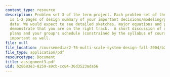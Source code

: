 ```yaml
---
content_type: resource
description: Problem set 3 of the term project. Each problem set of the term project
  is 1-2 pages of design summary of your important decisions/modeling/progress to
  date. We would expect to see detailed sketches, major equations and plots which
  demonstrate that you are on the right track.  A short discussion of risks/mitigation
  plans and your group's schedule (constrained by the syllabus of course) would be
  important as well.
file: null
file_location: /coursemedia/2-76-multi-scale-system-design-fall-2004/b28683e38259a9cbcc8436d3523ada56_assignment3.pdf
file_type: application/pdf
resourcetype: Document
title: assignment3.pdf
uid: b28683e3-8259-a9cb-cc84-36d3523ada56
---
```

